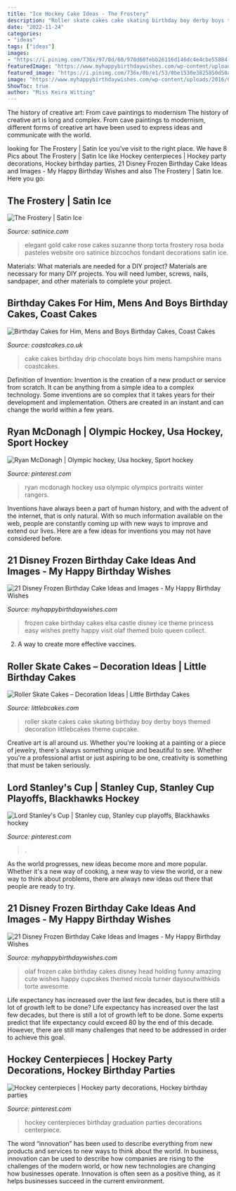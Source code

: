 ```yaml
---
title: "Ice Hockey Cake Ideas - The Frostery"
description: "Roller skate cakes cake skating birthday boy derby boys themed decoration littlebcakes theme cupcake"
date: "2022-11-24"
categories:
- "ideas"
tags: ["ideas"]
images:
- "https://i.pinimg.com/736x/97/8d/60/978d60febb26116d146dc4e4cbe55884--hockey-centerpiece-centerpieces.jpg"
featuredImage: "https://www.myhappybirthdaywishes.com/wp-content/uploads/2016/01/olaf-holding-his-head-frozen-birthday-cake.jpg"
featured_image: "https://i.pinimg.com/736x/0b/e1/53/0be1530e3825850d50ae404d079d2736--sports-handicappers-sports-betting.jpg"
image: "https://www.myhappybirthdaywishes.com/wp-content/uploads/2016/01/olaf-holding-his-head-frozen-birthday-cake.jpg"
ShowToc: true
author: "Miss Keira Witting"
---
```



The history of creative art: From cave paintings to modernism
The history of creative art is long and complex. From cave paintings to modernism, different forms of creative art have been used to express ideas and communicate with the world.

	

		
looking for The Frostery | Satin Ice you've visit to the right place. We have 8 Pics about The Frostery | Satin Ice like Hockey centerpieces | Hockey party decorations, Hockey birthday parties, 21 Disney Frozen Birthday Cake Ideas and Images - My Happy Birthday Wishes and also The Frostery | Satin Ice. Here you go:
		
    
## The Frostery | Satin Ice

<img loading=lazy src="https://s3.amazonaws.com/satin-ice-website/gallery/Suzanne-Thorp-The-Frostery-Wedding-Elegant-0.jpg?mtime=20170217155725" onerror="this.onerror=null;this.src='https://tse2.mm.bing.net/th?id=OIP.wzpQO5K14Q6FnErZezOzRwHaMf&amp;pid=15.1';" alt="The Frostery | Satin Ice">

_Source: satinice.com_

>elegant gold cake rose cakes suzanne thorp torta frostery rosa boda pasteles website oro satinice bizcochos fondant decorations satin ice. 

	

Materials: What materials are needed for a DIY project?
Materials are necessary for many DIY projects. You will need lumber, screws, nails, sandpaper, and other materials to complete your project.

    
## Birthday Cakes For Him, Mens And Boys Birthday Cakes, Coast Cakes

<img loading=lazy src="http://www.coastcakes.co.uk/wp-content/uploads/2013/11/033s.jpg" onerror="this.onerror=null;this.src='https://tse2.mm.bing.net/th?id=OIP.7RTNCfwTFxDJbU5OfaQE3gHaL_&amp;pid=15.1';" alt="Birthday Cakes for Him, Mens and Boys Birthday Cakes, Coast Cakes">

_Source: coastcakes.co.uk_

>cake cakes birthday drip chocolate boys him mens hampshire mans coastcakes. 

	

Definition of Invention:
Invention is the creation of a new product or service from scratch. It can be anything from a simple idea to a complex technology. Some inventions are so complex that it takes years for their development and implementation. Others are created in an instant and can change the world within a few years.

    
## Ryan McDonagh | Olympic Hockey, Usa Hockey, Sport Hockey

<img loading=lazy src="https://i.pinimg.com/736x/c0/9d/4e/c09d4e41c3755a4a65ebf2ec188579e5--olympic-hockey-usa-hockey.jpg" onerror="this.onerror=null;this.src='https://tse4.mm.bing.net/th?id=OIP.HrG-AAjkl2zZ0mEnZ2Ff1QAAAA&amp;pid=15.1';" alt="Ryan McDonagh | Olympic hockey, Usa hockey, Sport hockey">

_Source: pinterest.com_

>ryan mcdonagh hockey usa olympic olympics portraits winter rangers. 

	

Inventions have always been a part of human history, and with the advent of the internet, that is only natural. With so much information available on the web, people are constantly coming up with new ways to improve and extend our lives. Here are a few ideas for inventions you may not have considered before.

    
## 21 Disney Frozen Birthday Cake Ideas And Images - My Happy Birthday Wishes

<img loading=lazy src="https://www.myhappybirthdaywishes.com/wp-content/uploads/2016/01/queen-elsa-castle-frozen-birthday-cake.jpg" onerror="this.onerror=null;this.src='https://tse2.mm.bing.net/th?id=OIP.ud0AGckLYQan8-1ln0A8AgHaLD&amp;pid=15.1';" alt="21 Disney Frozen Birthday Cake Ideas and Images - My Happy Birthday Wishes">

_Source: myhappybirthdaywishes.com_

>frozen cake birthday cakes elsa castle disney ice theme princess easy wishes pretty happy visit olaf themed bolo queen collect. 

	

2. A way to create more effective vaccines.

    
## Roller Skate Cakes – Decoration Ideas | Little Birthday Cakes

<img loading=lazy src="http://www.littlebcakes.com/wp-content/uploads/2014/01/Roller-Skate-Cakes-Images.jpg" onerror="this.onerror=null;this.src='https://tse2.mm.bing.net/th?id=OIP.Bfd9XTffpg7cCkGOIW1j2AHaHY&amp;pid=15.1';" alt="Roller Skate Cakes – Decoration Ideas | Little Birthday Cakes">

_Source: littlebcakes.com_

>roller skate cakes cake skating birthday boy derby boys themed decoration littlebcakes theme cupcake. 

	

Creative art is all around us. Whether you're looking at a painting or a piece of jewelry, there's always something unique and beautiful to see. Whether you're a professional artist or just aspiring to be one, creativity is something that must be taken seriously.

    
## Lord Stanley&#039;s Cup | Stanley Cup, Stanley Cup Playoffs, Blackhawks Hockey

<img loading=lazy src="https://i.pinimg.com/736x/0b/e1/53/0be1530e3825850d50ae404d079d2736--sports-handicappers-sports-betting.jpg" onerror="this.onerror=null;this.src='https://tse1.mm.bing.net/th?id=OIP.QRvO_FgauPB1bTa5miDcBAHaLu&amp;pid=15.1';" alt="Lord Stanley&#039;s Cup | Stanley cup, Stanley cup playoffs, Blackhawks hockey">

_Source: pinterest.com_

>. 

	

As the world progresses, new ideas become more and more popular. Whether it's a new way of cooking, a new way to view the world, or a new way to think about problems, there are always new ideas out there that people are ready to try.

    
## 21 Disney Frozen Birthday Cake Ideas And Images - My Happy Birthday Wishes

<img loading=lazy src="https://www.myhappybirthdaywishes.com/wp-content/uploads/2016/01/olaf-holding-his-head-frozen-birthday-cake.jpg" onerror="this.onerror=null;this.src='https://tse4.mm.bing.net/th?id=OIP.e_fKp2thI0Tkd3WTzdHtrwHaLI&amp;pid=15.1';" alt="21 Disney Frozen Birthday Cake Ideas and Images - My Happy Birthday Wishes">

_Source: myhappybirthdaywishes.com_

>olaf frozen cake birthday cakes disney head holding funny amazing cute wishes happy cupcakes themed nicola turner daysoutwithkids torte awesome. 

	

Life expectancy has increased over the last few decades, but is there still a lot of growth left to be done?
Life expectancy has increased over the last few decades, but there is still a lot of growth left to be done. Some experts predict that life expectancy could exceed 80 by the end of this decade. However, there are still many challenges that need to be addressed in order to achieve this goal.

    
## Hockey Centerpieces | Hockey Party Decorations, Hockey Birthday Parties

<img loading=lazy src="https://i.pinimg.com/736x/97/8d/60/978d60febb26116d146dc4e4cbe55884--hockey-centerpiece-centerpieces.jpg" onerror="this.onerror=null;this.src='https://tse4.mm.bing.net/th?id=OIP.RHUR3Jc_nCQ8y_BiHsQy3wHaJ3&amp;pid=15.1';" alt="Hockey centerpieces | Hockey party decorations, Hockey birthday parties">

_Source: pinterest.com_

>hockey centerpieces birthday graduation parties decorations centerpiece. 

	

The word “innovation” has been used to describe everything from new products and services to new ways to think about the world. In business, innovation can be used to describe how companies are rising to the challenges of the modern world, or how new technologies are changing how businesses operate. Innovation is often seen as a positive thing, as it helps businesses succeed in the current environment.


